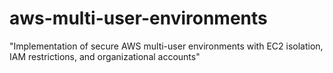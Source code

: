 # aws-multi-user-environments
"Implementation of secure AWS multi-user environments with EC2 isolation, IAM restrictions, and organizational accounts"
